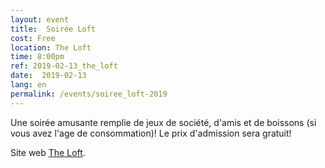 ```yaml
---
layout: event
title:  Soirée Loft
cost: Free
location: The Loft
time: 8:00pm
ref: 2019-02-13_the_loft
date:  2019-02-13
lang: en
permalink: /events/soiree_loft-2019
---
```


Une soirée amusante remplie de jeux de société, d'amis et de boissons (si vous avez l'age de consommation)! Le prix d'admission sera gratuit!

Site web [The Loft](https://www.theloftlounge.ca/).
